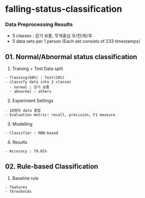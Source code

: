 # falling-status-classification
### Data Preprocessing Results
  - 5 classes : 걷기 보통, 무게중심 우/전/좌/후
  - 5 data sets per 1 person (Each set consists of 233 timestamps) 
  
  
## 01. Normal/Abnormal status classification 
  1. Training + Test Data split 
    
    - Training(80%) : Test(20%)
    - classify data into 2 classes 
      - normal : 걷기 보통
      - abnormal : others
      
  2. Experiment Settings
    
    - 10명의 data 통합
    - Evaluation metric: recall, precision, F1 measure
    
  3. Modelling
    
    - Classifier : RNN-based
    
  4. Results
  
    - Accuracy : 79.01%

    
## 02. Rule-based Classification

  1. Baseline rule
  
    - features
    - thresholds
    
    
    
  
